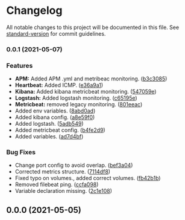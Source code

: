 # Changelog

All notable changes to this project will be documented in this file. See [standard-version](https://github.com/conventional-changelog/standard-version) for commit guidelines.

### 0.0.1 (2021-05-07)


### Features

* **APM:** Added APM .yml and metribeac monitoring. ([b3c3085](https://github.com/GuillemPallares/elastickstack/commit/b3c3085f6cd1fad7ec8809a95eb045750379e9ef))
* **Heartbeat:** Added ICMP. ([e36a9a1](https://github.com/GuillemPallares/elastickstack/commit/e36a9a1f21e5d664b41d220c3334c0c53020d98c))
* **Kibana:** Added kibana metricbeat monitoring. ([547059e](https://github.com/GuillemPallares/elastickstack/commit/547059e7c75a9b89ef0842850b4e2fbf072bf1e9))
* **Logstash:** Added logstash monitoring. ([c65195e](https://github.com/GuillemPallares/elastickstack/commit/c65195e958d2651e1dab5943310570902e521219))
* **Metricbeat:** removed legacy monitoring. ([801eeac](https://github.com/GuillemPallares/elastickstack/commit/801eeacb7433c5515d5286a822ab0cdaeeecf23e))
* Added env variables. ([8abd0ad](https://github.com/GuillemPallares/elastickstack/commit/8abd0adf6bbf7865331260e9772b98093ea0f27d))
* Added kibana config. ([a8e59f0](https://github.com/GuillemPallares/elastickstack/commit/a8e59f0d1c0d30ef8ffccfeb7538c78d6b7b53d9))
* Added logstash. ([5adb549](https://github.com/GuillemPallares/elastickstack/commit/5adb5497578a2884451e3a0de3b11d7f38dcd351))
* Added metricbeat config. ([b4fe2d9](https://github.com/GuillemPallares/elastickstack/commit/b4fe2d9bd64aecebfd34921faa2e862bf33929c3))
* Added variables. ([ad7d4bf](https://github.com/GuillemPallares/elastickstack/commit/ad7d4bf95b54473dfd1fd1b4dda77e57f745aa48))


### Bug Fixes

* Change port config to avoid overlap. ([bef3a04](https://github.com/GuillemPallares/elastickstack/commit/bef3a0462b036b627fa4a058a2b9cd48a7e5deaf))
* Corrected metrics structure. ([7114df8](https://github.com/GuillemPallares/elastickstack/commit/7114df87eef856e0fe36be99d99873e5a5383854))
* Fixed typo on volumes., added correct volumes. ([fb42b1b](https://github.com/GuillemPallares/elastickstack/commit/fb42b1be128c811e94bd6da0512aba1b6ae2ce64))
* Removed filebeat ping. ([ccfa098](https://github.com/GuillemPallares/elastickstack/commit/ccfa098f758a224fcfb0a9f15430cc87be00dd47))
* Variable declaration missing. ([2c1e108](https://github.com/GuillemPallares/elastickstack/commit/2c1e1089f10d64f214779401b7a94a9f929073d8))

## 0.0.0 (2021-05-05)
